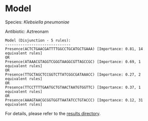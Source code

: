 
# Model

Species: *Klebsiella pneumoniae*

Antibiotic: Aztreonam

```
Model (Disjunction - 5 rules):
------------------------------
Presence(ACTCTGAACGATTTTGGCCTGCATGCTGAAA) [Importance: 0.81, 14 equivalent rules]
OR
Presence(ATAAACGTAGGTCGGGTAAGGCGTTAGCCGC) [Importance: 0.69, 1 equivalent rules]
OR
Presence(TTGCTAGCTCCGGTCTTATCGGCGATAAACC) [Importance: 0.27, 2 equivalent rules]
OR
Presence(TTCCTTTTGAATGCTGTAACTAATGTGGTTC) [Importance: 0.37, 1 equivalent rules]
OR
Presence(AAAGTAACGCGGTGGTTAATATCCTGTACCC) [Importance: 0.12, 31 equivalent rules]

```

For details, please refer to the [results directory](../../../../../results/scm_b/klebsiella%20pneumoniae/aztreonam/repeat_2/).

